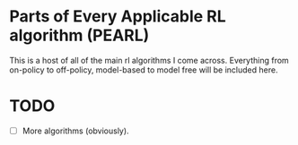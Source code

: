 # Parts of Every Applicable RL algorithm (PEARL)

This is a host of all of the main rl algorithms I come across. Everything from on-policy to off-policy, model-based to model free will be included here.

# TODO

-[ ] More algorithms (obviously).